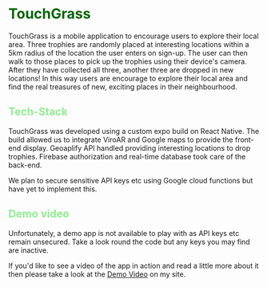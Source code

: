 # <span style="color:darkgreen"> TouchGrass </span>

TouchGrass is a mobile application to encourage users to explore their local area. Three trophies are randomly placed at interesting locations within a 5km radius of the location the user enters on sign-up. The user can then walk to those places to pick up the trophies using their device's camera. After they have collected all three, another three are dropped in new locations! In this way users are encourage to explore their local area and find the real treasures of new, exciting places in their neighbourhood.

## <span style="color:lightgreen">Tech-Stack</span>

TouchGrass was developed using a custom expo build on React Native. The build allowed us to integrate ViroAR and Google maps to provide the front-end display. Geoaplify API handled providing interesting locations to drop trophies. Firebase authorization and real-time database took care of the back-end.

We plan to secure sensitive API keys etc using Google cloud functions but have yet to implement this.

## <span style="color:lightgreen">Demo video</span>

Unfortunately, a demo app is not available to play with as API keys etc remain unsecured. Take a look round the code but any keys you may find are inactive.

If you'd like to see a video of the app in action and read a little more about it then please take a look at the [Demo Video](https://the-site-eight.vercel.app/touchgrass) on my site.
